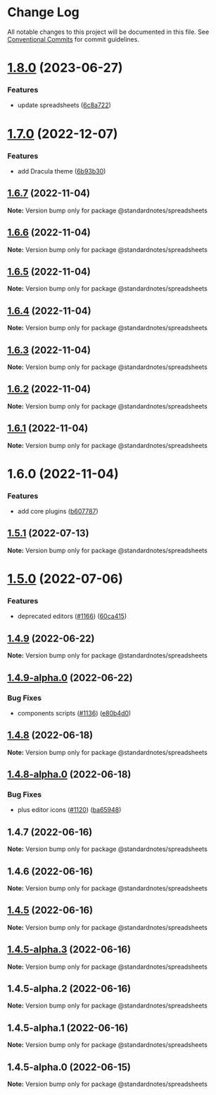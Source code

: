 # Change Log

All notable changes to this project will be documented in this file.
See [Conventional Commits](https://conventionalcommits.org) for commit guidelines.

# [1.8.0](https://github.com/standardnotes/plugins/compare/@standardnotes/spreadsheets@1.7.0...@standardnotes/spreadsheets@1.8.0) (2023-06-27)

### Features

* update spreadsheets ([6c8a722](https://github.com/standardnotes/plugins/commit/6c8a722283d4fb43a8a2b2a342c7cd19233f96aa))

# [1.7.0](https://github.com/standardnotes/plugins/compare/@standardnotes/spreadsheets@1.6.7...@standardnotes/spreadsheets@1.7.0) (2022-12-07)

### Features

* add Dracula theme ([6b93b30](https://github.com/standardnotes/plugins/commit/6b93b3005acaceb0d51ebabe6fcb9e7aa12f152e))

## [1.6.7](https://github.com/standardnotes/plugins/compare/@standardnotes/spreadsheets@1.6.6...@standardnotes/spreadsheets@1.6.7) (2022-11-04)

**Note:** Version bump only for package @standardnotes/spreadsheets

## [1.6.6](https://github.com/standardnotes/plugins/compare/@standardnotes/spreadsheets@1.6.5...@standardnotes/spreadsheets@1.6.6) (2022-11-04)

**Note:** Version bump only for package @standardnotes/spreadsheets

## [1.6.5](https://github.com/standardnotes/plugins/compare/@standardnotes/spreadsheets@1.6.4...@standardnotes/spreadsheets@1.6.5) (2022-11-04)

**Note:** Version bump only for package @standardnotes/spreadsheets

## [1.6.4](https://github.com/standardnotes/plugins/compare/@standardnotes/spreadsheets@1.6.3...@standardnotes/spreadsheets@1.6.4) (2022-11-04)

**Note:** Version bump only for package @standardnotes/spreadsheets

## [1.6.3](https://github.com/standardnotes/plugins/compare/@standardnotes/spreadsheets@1.6.2...@standardnotes/spreadsheets@1.6.3) (2022-11-04)

**Note:** Version bump only for package @standardnotes/spreadsheets

## [1.6.2](https://github.com/standardnotes/plugins/compare/@standardnotes/spreadsheets@1.6.1...@standardnotes/spreadsheets@1.6.2) (2022-11-04)

**Note:** Version bump only for package @standardnotes/spreadsheets

## [1.6.1](https://github.com/standardnotes/plugins/compare/@standardnotes/spreadsheets@1.6.0...@standardnotes/spreadsheets@1.6.1) (2022-11-04)

**Note:** Version bump only for package @standardnotes/spreadsheets

# 1.6.0 (2022-11-04)

### Features

* add core plugins ([b607787](https://github.com/standardnotes/plugins/commit/b60778762306f5647cb715102eab23083b266718))

## [1.5.1](https://github.com/standardnotes/app/compare/@standardnotes/spreadsheets@1.5.0...@standardnotes/spreadsheets@1.5.1) (2022-07-13)

**Note:** Version bump only for package @standardnotes/spreadsheets

# [1.5.0](https://github.com/standardnotes/app/compare/@standardnotes/spreadsheets@1.4.9...@standardnotes/spreadsheets@1.5.0) (2022-07-06)

### Features

* deprecated editors ([#1166](https://github.com/standardnotes/app/issues/1166)) ([60ca415](https://github.com/standardnotes/app/commit/60ca4150446f9a14bb6a31416686c6d07a7d0cd9))

## [1.4.9](https://github.com/standardnotes/app/compare/@standardnotes/spreadsheets@1.4.9-alpha.0...@standardnotes/spreadsheets@1.4.9) (2022-06-22)

**Note:** Version bump only for package @standardnotes/spreadsheets

## [1.4.9-alpha.0](https://github.com/standardnotes/app/compare/@standardnotes/spreadsheets@1.4.8...@standardnotes/spreadsheets@1.4.9-alpha.0) (2022-06-22)

### Bug Fixes

* components scripts ([#1136](https://github.com/standardnotes/app/issues/1136)) ([e80b4d0](https://github.com/standardnotes/app/commit/e80b4d0ffad495c758b593c30e1c4c754dda9b7e))

## [1.4.8](https://github.com/standardnotes/app/compare/@standardnotes/spreadsheets@1.4.8-alpha.0...@standardnotes/spreadsheets@1.4.8) (2022-06-18)

**Note:** Version bump only for package @standardnotes/spreadsheets

## [1.4.8-alpha.0](https://github.com/standardnotes/app/compare/@standardnotes/spreadsheets@1.4.7...@standardnotes/spreadsheets@1.4.8-alpha.0) (2022-06-18)

### Bug Fixes

* plus editor icons ([#1120](https://github.com/standardnotes/app/issues/1120)) ([ba65948](https://github.com/standardnotes/app/commit/ba65948364a3fca7bfa5005c56802102c73ccd99))

## 1.4.7 (2022-06-16)

**Note:** Version bump only for package @standardnotes/spreadsheets

## 1.4.6 (2022-06-16)

**Note:** Version bump only for package @standardnotes/spreadsheets

## [1.4.5](https://github.com/standardnotes/app/compare/@standardnotes/spreadsheets@1.4.5-alpha.3...@standardnotes/spreadsheets@1.4.5) (2022-06-16)

**Note:** Version bump only for package @standardnotes/spreadsheets

## [1.4.5-alpha.3](https://github.com/standardnotes/app/compare/@standardnotes/spreadsheets@1.4.5-alpha.2...@standardnotes/spreadsheets@1.4.5-alpha.3) (2022-06-16)

**Note:** Version bump only for package @standardnotes/spreadsheets

## 1.4.5-alpha.2 (2022-06-16)

**Note:** Version bump only for package @standardnotes/spreadsheets

## 1.4.5-alpha.1 (2022-06-16)

**Note:** Version bump only for package @standardnotes/spreadsheets

## 1.4.5-alpha.0 (2022-06-15)

**Note:** Version bump only for package @standardnotes/spreadsheets
